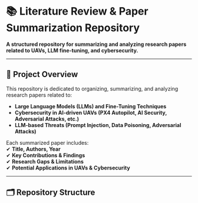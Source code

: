 # 📚 Literature Review & Paper Summarization Repository  

**A structured repository for summarizing and analyzing research papers related to UAVs, LLM fine-tuning, and cybersecurity.**  

---

## 📌 Project Overview  
This repository is dedicated to organizing, summarizing, and analyzing research papers related to:  
- **Large Language Models (LLMs) and Fine-Tuning Techniques**  
- **Cybersecurity in AI-driven UAVs (PX4 Autopilot, AI Security, Adversarial Attacks, etc.)**  
- **LLM-based Threats (Prompt Injection, Data Poisoning, Adversarial Attacks)**  

Each summarized paper includes:  
✔ **Title, Authors, Year**  
✔ **Key Contributions & Findings**  
✔ **Research Gaps & Limitations**  
✔ **Potential Applications in UAVs & Cybersecurity**  

---

## 🗂 Repository Structure  

